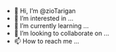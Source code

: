 - 👋 Hi, I’m @zioTarigan
- 👀 I’m interested in ...
- 🌱 I’m currently learning ...
- 💞️ I’m looking to collaborate on ...
- 📫 How to reach me ...

<!---
zioTarigan/zioTarigan is a ✨ special ✨ repository because its `README.md` (this file) appears on your GitHub profile.
You can click the Preview link to take a look at your changes.
--->
